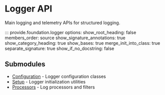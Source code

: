 # Logger API

Main logging and telemetry APIs for structured logging.

::: provide.foundation.logger
    options:
      show_root_heading: false
      members_order: source
      show_signature_annotations: true
      show_category_heading: true
      show_bases: true
      merge_init_into_class: true
      separate_signature: true
      show_if_no_docstring: false

## Submodules

- [Configuration](config.md) - Logger configuration classes
- [Setup](setup.md) - Logger initialization utilities
- [Processors](processors.md) - Log processors and filters